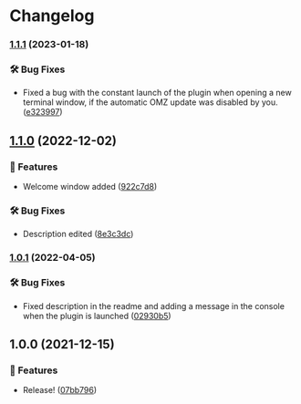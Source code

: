 # Changelog

### [1.1.1](https://www.github.com/Pilaton/OhMyZsh-full-autoupdate/compare/v1.1.0...v1.1.1) (2023-01-18)


### 🛠️ Bug Fixes

* Fixed a bug with the constant launch of the plugin when opening a new terminal window, if the automatic OMZ update was disabled by you. ([e323997](https://www.github.com/Pilaton/OhMyZsh-full-autoupdate/commit/e323997a14b288639e984856d1b2670a3e94a071))

## [1.1.0](https://www.github.com/Pilaton/OhMyZsh-full-autoupdate/compare/v1.0.1...v1.1.0) (2022-12-02)


### 🎉 Features

* Welcome window added ([922c7d8](https://www.github.com/Pilaton/OhMyZsh-full-autoupdate/commit/922c7d8793fbaf60c2d7889d3bce2a016f600744))


### 🛠️ Bug Fixes

* Description edited ([8e3c3dc](https://www.github.com/Pilaton/OhMyZsh-full-autoupdate/commit/8e3c3dcbd2d6452c43b8bd316ab60169ffdb6339))

### [1.0.1](https://www.github.com/Pilaton/OhMyZsh-full-autoupdate/compare/v1.0.0...v1.0.1) (2022-04-05)


### 🛠️ Bug Fixes

* Fixed description in the readme and adding a message in the console when the plugin is launched ([02930b5](https://www.github.com/Pilaton/OhMyZsh-full-autoupdate/commit/02930b58595f5202e13f04b60d7d21675859adc5))

## 1.0.0 (2021-12-15)


### 🎉 Features

* Release! ([07bb796](https://www.github.com/Pilaton/OhMyZsh-full-autoupdate/commit/07bb796c5ba5da586b11fa9a57d62939edda042c))
